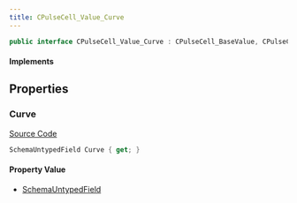 ```yaml
---
title: CPulseCell_Value_Curve
---
```


```csharp
public interface CPulseCell_Value_Curve : CPulseCell_BaseValue, CPulseCell_Base, ISchemaClass<CPulseCell_Base>, ISchemaClass<CPulseCell_BaseValue>, ISchemaClass<CPulseCell_Value_Curve>, ISchemaField, ISchemaClass, INativeHandle
```

#### Implements

## Properties

### Curve

[Source Code](https://github.com/swiftly-solution/swiftlys2/blob/main/managed/src/SwiftlyS2.Generated/Schemas/Interfaces/CPulseCell_Value_Curve.cs#L18)

```csharp
SchemaUntypedField Curve { get; }
```

#### Property Value

- [SchemaUntypedField](/docs/api/shared/schemas/schemauntypedfield)

